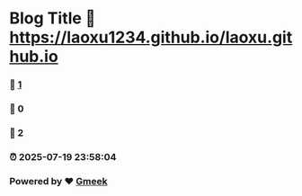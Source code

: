 # Blog Title :link: https://laoxu1234.github.io/laoxu.github.io 
### :page_facing_up: [1](https://laoxu1234.github.io/laoxu.github.io/tag.html) 
### :speech_balloon: 0 
### :hibiscus: 2 
### :alarm_clock: 2025-07-19 23:58:04 
### Powered by :heart: [Gmeek](https://github.com/Meekdai/Gmeek)
